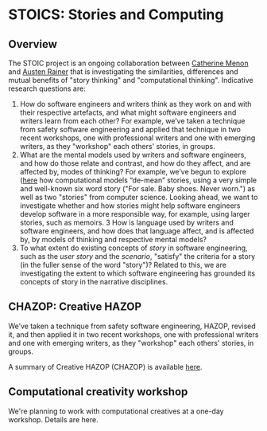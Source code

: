 # STOICS: Stories and Computing

## Overview

The STOIC project is an ongoing collaboration between [Catherine Menon](https://researchprofiles.herts.ac.uk/en/persons/catherine-menon) and [Austen Rainer](https://pure.qub.ac.uk/en/persons/austen-rainer) that is investigating the similarities, differences and mutual benefits of "story thinking" and "computational thinking". Indicative research questions are:

1. How do software engineers and writers think as they work on and with their respective artefacts, and what might software engineers and writers learn from each other? For example, we’ve taken a technique from safety software engineering and applied that technique in two recent workshops, one with professional writers and one with emerging writers, as they "workshop" each others' stories, in groups.
2. What are the mental models used by writers and software engineers, and how do those relate and contrast, and how do they affect, and are affected by, modes of thinking? For example, we’ve begun to explore ([here](https://ppig.org/files/2022-PPIG-33rd-rainer.pdf) how computational models “de-mean” stories, using a very simple and well-known six word story ("For sale. Baby shoes. Never worn.") as well as two "stories" from computer science. Looking ahead, we want to investigate whether and how stories might help software engineers develop software in a more responsible way, for example, using larger stories, such as memoirs.
3 How is language used by writers and software engineers, and how does that language affect, and is affected by, by models of thinking and respective mental models?
4. To what extent do existing concepts of _story_ in software engineering, such as the _user story_ and the _scenario_, "satisfy" the criteria for a story (in the fuller sense of the word "story")? Related to this, we are investigating the extent to which software engineering has grounded its concepts of story in the narrative disciplines.

## CHAZOP: Creative HAZOP

We’ve taken a technique from safety software engineering, HAZOP, revised it, and then applied it in two recent workshops, one with professional writers and one with emerging writers, as they "workshop" each others' stories, in groups.

A summary of Creative HAZOP (CHAZOP) is available [here](chazop.md).

## Computational creativity workshop

We're planning to work with computational creatives at a one-day workshop. Details are here.
